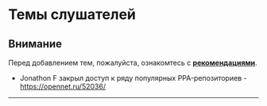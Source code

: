 # Темы слушателей
## Внимание
Перед добавлением тем, пожалуйста, ознакомтесь с **[рекомендациями](Recommendations_for_the_proposed_topics.md)**.
- Jonathon F закрыл доступ к ряду популярных PPA-репозиториев - https://opennet.ru/52036/
---
